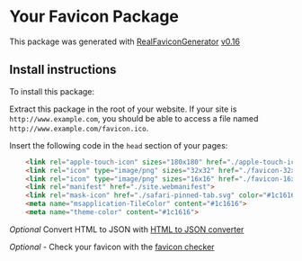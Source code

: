 # Your Favicon Package

This package was generated with [RealFaviconGenerator](https://realfavicongenerator.net/) [v0.16](https://realfavicongenerator.net/change_log#v0.16)

## Install instructions

To install this package:

Extract this package in the root of your website. If your site is `http://www.example.com`, you should be able to access a file named `http://www.example.com/favicon.ico`.

Insert the following code in the `head` section of your pages:

```html
    <link rel="apple-touch-icon" sizes="180x180" href="./apple-touch-icon.png">
    <link rel="icon" type="image/png" sizes="32x32" href="./favicon-32x32.png">
    <link rel="icon" type="image/png" sizes="16x16" href="./favicon-16x16.png">
    <link rel="manifest" href="./site.webmanifest">
    <link rel="mask-icon" href="./safari-pinned-tab.svg" color="#1c1616">
    <meta name="msapplication-TileColor" content="#1c1616">
    <meta name="theme-color" content="#1c1616">
```

*Optional* Convert HTML to JSON with [HTML to JSON converter](https://converts.me/tools/conversion/data/html-to-json)

*Optional* - Check your favicon with the [favicon checker](https://realfavicongenerator.net/favicon_checker)
